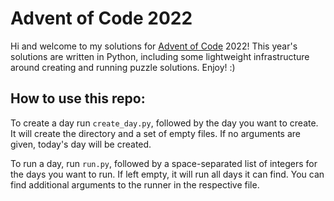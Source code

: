 # Advent of Code 2022

Hi and welcome to my solutions for [Advent of Code](https://adventofcode.com/) 2022! This year's solutions are written in Python, including some lightweight infrastructure around creating and running puzzle solutions. Enjoy! :)

## How to use this repo:

To create a day run `create_day.py`, followed by the day you want to create. It will create the directory and a set of empty files. If no arguments are given, today's day will be created.

To run a day, run `run.py`, followed by a space-separated list of integers for the days you want to run. If left empty, it will run all days it can find. You can find additional arguments to the runner in the respective file.
